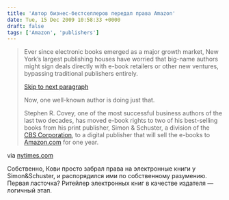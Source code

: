 ```yaml
---
title: 'Автор бизнес-бестселлеров передал права Amazon'
date: Tue, 15 Dec 2009 10:58:33 +0000
draft: false
tags: ['Amazon', 'publishers']
---
```


> Ever since electronic books emerged as a major growth market, New York’s largest publishing houses have worried that big-name authors might sign deals directly with e-book retailers or other new ventures, bypassing traditional publishers entirely.
> 
> [Skip to next paragraph](#secondParagraph)
> 
> Now, one well-known author is doing just that.
> 
> Stephen R. Covey, one of the most successful business authors of the last two decades, has moved e-book rights to two of his best-selling books from his print publisher, Simon & Schuster, a division of the [CBS Corporation](http://topics.nytimes.com/top/news/business/companies/cbs_corporation/index.html?inline=nyt-org "More information about CBS Corp"), to a digital publisher that will sell the e-books to [Amazon.com](http://topics.nytimes.com/top/news/business/companies/amazon_inc/index.html?inline=nyt-org "More information about Amazon.com Inc") for one year.

via [nytimes.com](http://www.nytimes.com/2009/12/15/technology/companies/15amazon.html?_r=1)

Собственно, Кови просто забрал права на электронные книги у Simon&Schuster, и распорядился ими по собственному разумению. Первая ласточка? Ритейлер электронных книг в качестве издателя — логичный этап.